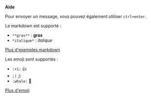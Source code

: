 **Aide**

Pour envoyer un message, vous pouvez également utiliser `ctrl+enter`.

Le markdown est supporté : 
- `**gras**` : **gras** 
- `*italique*` : *italique* 

[Plus d'exemples markdown](https://guides.github.com/features/mastering-markdown/)

Les emoji sont supportés :
- `:+1:`  :+1:
- `;)`  ;)
- `:whale:`  :whale:

[Plus d'emoji](https://www.webfx.com/tools/emoji-cheat-sheet/)